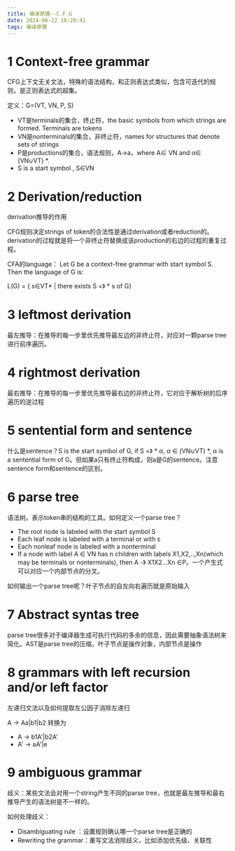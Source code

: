```yaml
---
title: 编译原理--C.F.G
date: 2024-06-22 16:28:41
tags: 编译原理
---
```


# 1 Context-free grammar

CFG上下文无关文法，特殊的语法结构，和正则表达式类似，包含可迭代的规则，是正则表达式的超集。

定义：G=(VT, VN, P, S)
- VT是terminals的集合，终止符，the basic symbols from which strings are formed. Terminals are tokens
- VN是nonterminals的集合，非终止符，names for structures that denote sets of strings
- P是productions的集合，语法规则，A->a，where A∈ VN and α∈ (VN∪VT) *.
- S is a start symbol , S∈VN

# 2 Derivation/reduction
derivation推导的作用

CFG规则决定strings of token的合法性是通过derivation或者reduction的。derivation的过程就是将一个非终止符替换成该production的右边的过程的重复过程。

CFA的language：
Let G be a context-free grammar with start symbol S. Then the language of G is:

L(G) = { s∈VT* | there exists S =》 * s of G}



# 3 leftmost derivation 
最左推导：在推导的每一步里优先推导最左边的非终止符，对应对一颗parse tree进行前序遍历。
# 4 rightmost derivation
最右推导：在推导的每一步里优先推导最右边的非终止符，它对应于解析树的后序遍历的逆过程
# 5 sentential form and sentence
什么是sentence？S is the start symbol of G, if S =》 * α, α ∈ (VN∪VT) *, α is a sentential form of G。但如果a只有终止符构成，则a是G的sentence。注意sentence form和sentence的区别。
# 6 parse tree
语法树。表示token串的结构的工具。如何定义一个parse tree？
- The root node is labeled with the start symbol S
- Each leaf node is labeled with a terminal or with ε
- Each nonleaf node is labeled with a nonterminal
- If a node with label A ∈ VN has n children with labels X1,X2,..,Xn(which may be terminals or nonterminals), then A -》 X1X2…Xn ∈P。一个产生式可以对应一个内部节点的分叉。

如何输出一个parse tree呢？叶子节点的自左向右遍历就是原始输入
# 7 Abstract syntas tree
parse tree很多对于编译器生成可执行代码的多余的信息，因此需要抽象语法树来简化。AST是parse tree的压缩，叶子节点是操作对象，内部节点是操作
# 8 grammars with left recursion and/or left factor
左递归文法以及如何提取左公因子消除左递归

A -> Aa|b1|b2 转换为
- A -> b1A'|b2A'
- A' -> aA'|e

# 9 ambiguous grammar
歧义：某些文法会对用一个string产生不同的parse tree，也就是最左推导和最右推导产生的语法树是不一样的。

如何处理歧义：
- Disambiguating rule ：设置规则确认哪一个parse tree是正确的
- Rewriting the grammar：重写文法消除歧义，比如添加优先级、关联性
